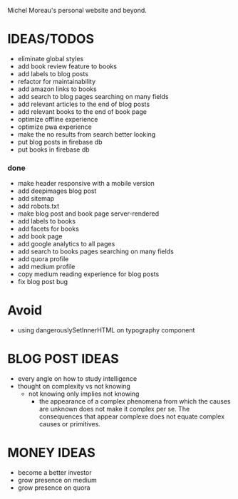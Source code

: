 Michel Moreau's personal website and beyond.

# IDEAS/TODOS  
- eliminate global styles
- add book review feature to books  
- add labels to blog posts  
- refactor for maintainability  
- add amazon links to books    
- add search to blog pages searching on many fields
- add relevant articles to the end of blog posts  
- add relevant books to the end of book page  
- optimize offline experience  
- optimize pwa experience  
- make the no results from search better looking
- put blog posts in firebase db
- put books in firebase db

### done
- make header responsive with a mobile version
- add deepimages blog post
- add sitemap
- add robots.txt
- make blog post and book page server-rendered
- add labels to books  
- add facets for books
- add book page  
- add google analytics to all pages  
- add search to books pages searching on many fields
- add quora profile  
- add medium profile  
- copy medium reading experience for blog posts
- fix blog post bug

# Avoid
- using dangerouslySetInnerHTML on typography component

# BLOG POST IDEAS
- every angle on how to study intelligence  
- thought on complexity vs not knowing  
  - not knowing only implies not knowing
    - the appearance of a complex phenomena from which the causes are unknown does not make it complex per se. The consequences that appear complexe does not equate complex causes or primitives.

# MONEY IDEAS
- become a better investor
- grow presence on medium
- grow presence on quora

